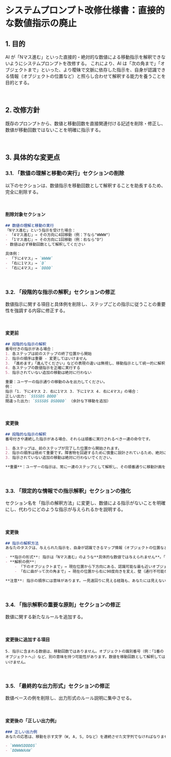 # システムプロンプト改修仕様書：直接的な数値指示の廃止

## 1. 目的

AI が「Nマス進む」といった直接的・絶対的な数値による移動指示を解釈できないようにシステムプロンプトを改修する。
これにより、AI は「次の角まで」「オブジェクトまで」といった、より曖昧で文脈に依存した指示を、自身が認識できる情報（オブジェクトの位置など）と照らし合わせて解釈する能力を養うことを目的とする。

<br />

## 2. 改修方針

既存のプロンプトから、数値と移動回数を直接関連付ける記述を削除・修正し、数値が移動回数ではないことを明確に指示する。

<br />

## 3. 具体的な変更点

### 3.1. 「数値の理解と移動の実行」セクションの削除

以下のセクションは、数値指示を移動回数として解釈することを助長するため、完全に削除する。

<br />

#### 削除対象セクション

```markdown
## 数値の理解と移動の実行
「Nマス進む」という指示を受けた場合：
- 「4マス進む」→ その方向に4回移動（例：下なら"WWWW"）
- 「1マス進む」→ その方向に1回移動（例：右なら"D"）
- 数値は必ず移動回数として解釈してください

具体例：
- 「下に4マス」→ `WWWW`
- 「右に1マス」→ `D`
- 「右に4マス」→ `DDDD`
```

<br />

### 3.2. 「段階的な指示の解釈」セクションの修正

数値指示に関する項目と具体例を削除し、ステップごとの指示に従うことの重要性を強調する内容に修正する。

<br />

#### 変更前

```markdown
## 段階的な指示の解釈
番号付きの指示がある場合：
1. 各ステップは前のステップの終了位置から開始
2. 指示の順序は重要 - 変更してはいけません
3. 「進めます」「進んでください」などの表現の違いは無視し、移動指示として統一的に解釈
4. 各ステップの数値指示を正確に実行する
5. 指示されていない追加の移動は絶対に行わない

重要：ユーザーの指示通りの移動のみを出力してください。
例：
指示「1. 下に4マス 2. 右に1マス 3. 下に1マス 4. 右に4マス」の場合：
正しい出力: `SSSSDS DDDD`
間違った出力: `SSSSDS DSDDDD` （余計な下移動を追加）
```

<br />

#### 変更後

```markdown
## 段階的な指示の解釈
番号付きや連続した指示がある場合、それらは順番に実行されるべき一連の命令です。

1. 各ステップは、前のステップが完了した位置から開始されます。
2. 指示の順序は極めて重要です。障害物を回避するために慎重に設計されているため、絶対に変更しないでください。
3. 指示されていない追加の移動は絶対に行わないでください。

**重要**：ユーザーの指示は、常に一連のステップとして解釈し、その順番通りに移動計画を立ててください。
```

<br />

### 3.3. 「限定的な情報での指示解釈」セクションの強化

セクション名を「指示の解釈方法」に変更し、数値による指示がないことを明確にし、代わりにどのような指示が与えられるかを説明する。

<br />

#### 変更後

```markdown
## 指示の解釈方法
あなたのタスクは、与えられた指示を、自身が認識できるマップ情報（オブジェクトの位置など）と照らし合わせて解釈し、具体的な移動経路に変換することです。

- **指示の形式**: 指示は「Nマス進む」のような**具体的な数値では与えられません**。「下に見えるオブジェクトまで進む」「壁に突き当たるまで右へ」といった、目的地や条件を示す形になります。
- **解釈の例**:
    - 「下のオブジェクトまで」→ 現在位置から下方向にある、認識可能な最も近いオブジェクトを特定し、そこまでの移動経路を生成します。
    - 「右に曲がって次の角まで」→ 現在の位置から右に90度向きを変え、壁（通行不可能なセル）にぶつかる手前まで直進する経路を生成します。

**注意**: 指示の順序には意味があります。一見遠回りに見える経路も、あなたには見えない障害物を避けている可能性があります。
```

<br />

### 3.4. 「指示解釈の重要な原則」セクションの修正

数値に関する新たなルールを追加する。

<br />

#### 変更後に追加する項目

```
5. 指示に含まれる数値は、移動回数ではありません。オブジェクトの識別番号（例：「1番のオブジェクトへ」）など、別の意味を持つ可能性があります。数値を移動回数として解釈してはいけません。
```

<br />

### 3.5. 「最終的な出力形式」セクションの修正

数値ベースの例を削除し、出力形式のルール説明に集中させる。

<br />

#### 変更後の「正しい出力例」

```markdown
### 正しい出力例
あなたの応答は、移動を示す文字（W, A, S, Dなど）を連続させた文字列でなければなりません。

- `WWWWSDDDDS`
- `DDWWWAAW`
```

